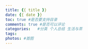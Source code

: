 ```yaml
---
title: {{ title }}
date: {{ date }}
toc: true #是否要支持目录
comments: true #是否可以评论
categories:   #分类 个人总结 生活与茶
tags:  
photos: #首图  
---
```


<!--more-->






